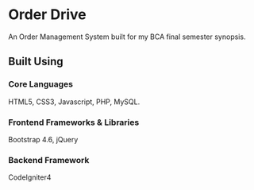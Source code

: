 # Order Drive
An Order Management System built for my BCA final semester synopsis.

## Built Using

### Core Languages
HTML5, CSS3, Javascript, PHP, MySQL.

### Frontend Frameworks & Libraries
Bootstrap 4.6, jQuery

### Backend Framework
CodeIgniter4

